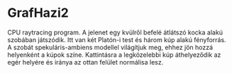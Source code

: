 # GrafHazi2
CPU raytracing program. A jelenet egy kvülről befelé átlátszó kocka alakú szobában játszódik. Itt van két Platón-i test és három kúp alakú fényforrás. A szobát spekuláris-ambiens modellel világítjuk meg, ehhez jön hozzá helyenként a kúpok színe. Kattintásra a legközelebbi kúp áthelyeződik az egér helyére és iránya az ottan felület normálisa lesz. 
